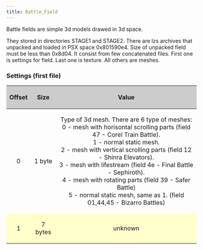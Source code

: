 ```yaml
---
title: Battle_Field
---
```


Battle fields are simple 3d models drawed in 3d space.

They stored in directories STAGE1 and STAGE2. There are lzs archives that unpacked and loaded in PSX space 0x801590e4. Size of unpacked field must be less than 0x8d04. It consist from few concatenated files. First one is settings for field. Last one is texture. All others are meshes.

### Settings (first file)

<table>
<thead>
<tr>
<th style="text-align: center; background: rgb(204,204,204);"><p>Offset</p></th>
<th style="text-align: center; background: rgb(204,204,204);"><p>Size</p></th>
<th style="text-align: center; background: rgb(204,204,204);"><p>Value</p></th>
</tr>
</thead>
<tbody>
<tr>
<td style="text-align: center;"><p>0</p></td>
<td style="text-align: center;"><p>1 byte</p></td>
<td style="text-align: center;"><p>Type of 3d mesh. There are 6 type of meshes:<br />
0 - mesh with horisontal scrolling parts (field 47 - Corel Train Battle).<br />
1 - normal static mesh.<br />
2 - mesh with vertical scrolling parts (field 12 - Shinra Elevators).<br />
3 - mesh with lifestream (field 4e - Final Battle - Sephiroth).<br />
4 - mesh with rotating parts (field 39 - Safer Battle)<br />
5 - normal static mesh, same as 1. (field 01,44,45 - Bizarro Battles)</p></td>
</tr>
<tr>
<td style="text-align: center; background: rgb(255,255,204);"><p>1</p></td>
<td style="text-align: center; background: rgb(255,255,204);"><p>7 bytes</p></td>
<td style="text-align: center; background: rgb(255,255,204);"><p>unknown</p></td>
</tr>
</tbody>
</table>
